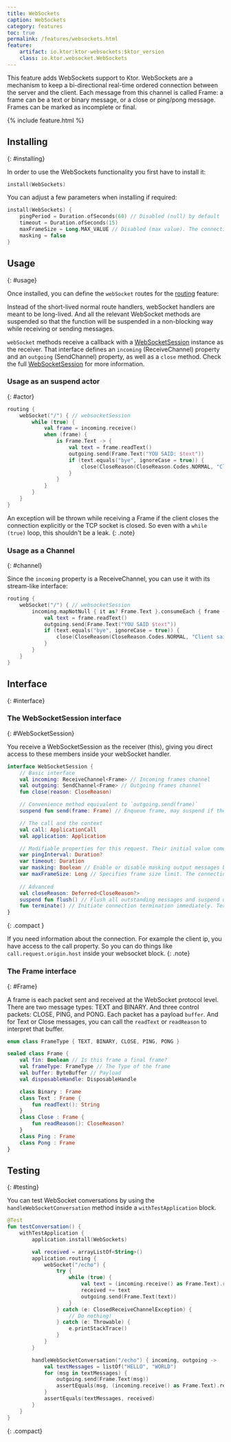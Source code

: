 ```yaml
---
title: WebSockets
caption: WebSockets
category: features
toc: true
permalink: /features/websockets.html
feature:
    artifact: io.ktor:ktor-websockets:$ktor_version
    class: io.ktor.websocket.WebSockets
---
```


This feature adds WebSockets support to Ktor.
WebSockets are a mechanism to keep a bi-directional real-time ordered connection between
the server and the client.
Each message from this channel is called Frame: a frame can be a text or binary message,
or a close or ping/pong message. Frames can be marked as incomplete or final.

{% include feature.html %}

## Installing
{: #installing}

In order to use the WebSockets functionality you first have to install it: 

```kotlin
install(WebSockets)
```

You can adjust a few parameters when installing if required:

```kotlin
install(WebSockets) {
    pingPeriod = Duration.ofSeconds(60) // Disabled (null) by default
    timeout = Duration.ofSeconds(15)
    maxFrameSize = Long.MAX_VALUE // Disabled (max value). The connection will be closed if surpassed this length. 
    masking = false
}
```

## Usage
{: #usage}

Once installed, you can define the `webSocket` routes for the [routing](/features/routing.html) feature:

Instead of the short-lived normal route handlers, webSocket handlers are meant to be long-lived.
And all the relevant WebSocket methods are suspended so that the function will be suspended in
a non-blocking way while receiving or sending messages.

`webSocket` methods receive a callback with a [WebSocketSession](#WebSocketSession)
instance as the receiver. That interface defines an `incoming` (ReceiveChannel) property and an `outgoing` (SendChannel)
property, as well as a `close` method. Check the full [WebSocketSession](#WebSocketSession) for more information.

### Usage as an suspend actor
{: #actor}

```kotlin
routing {
    webSocket("/") { // websocketSession
        while (true) {
            val frame = incoming.receive()
            when (frame) {
                is Frame.Text -> {
                    val text = frame.readText()
                    outgoing.send(Frame.Text("YOU SAID: $text"))
                    if (text.equals("bye", ignoreCase = true)) {
                        close(CloseReason(CloseReason.Codes.NORMAL, "Client said BYE"))
                    }
                }
            }
        }
    }
}
```

An exception will be thrown while receiving a Frame if the client closes the connection
explicitly or the TCP socket is closed. So even with a `while (true)` loop, this shouldn't be
a leak.
{: .note}

### Usage as a Channel
{: #channel}

Since the `incoming` property is a ReceiveChannel, you can use it with its stream-like interface:

```kotlin
routing {
    webSocket("/") { // websocketSession
        incoming.mapNotNull { it as? Frame.Text }.consumeEach { frame ->
            val text = frame.readText()
            outgoing.send(Frame.Text("YOU SAID $text"))
            if (text.equals("bye", ignoreCase = true)) {
                close(CloseReason(CloseReason.Codes.NORMAL, "Client said BYE"))
            }
        }
    }
}
``` 

## Interface
{: #interface}

### The WebSocketSession interface
{: #WebSocketSession}

You receive a WebSocketSession as the receiver (this), giving you direct access
to these members inside your webSocket handler.

```kotlin
interface WebSocketSession {
    // Basic interface
    val incoming: ReceiveChannel<Frame> // Incoming frames channel
    val outgoing: SendChannel<Frame> // Outgoing frames channel
    fun close(reason: CloseReason)

    // Convenience method equivalent to `outgoing.send(frame)`
    suspend fun send(frame: Frame) // Enqueue frame, may suspend if the outgoing queue is full. May throw an exception if the outgoing channel is already closed, so it is impossible to transfer any message.

    // The call and the context
    val call: ApplicationCall
    val application: Application

    // Modifiable properties for this request. Their initial value comes from the feature configuration.
    var pingInterval: Duration?
    var timeout: Duration
    var masking: Boolean // Enable or disable masking output messages by a random xor mask.
    var maxFrameSize: Long // Specifies frame size limit. The connection will be closed if violated
    
    // Advanced
    val closeReason: Deferred<CloseReason?>
    suspend fun flush() // Flush all outstanding messages and suspend until all earlier sent messages will be written. Could be called at any time even after close. May return immediately if connection is already terminated.
    fun terminate() // Initiate connection termination immediately. Termination may complete asynchronously.
}
```
{: .compact }

If you need information about the connection. For example the client ip, you have access
to the call property. So you can do things like `call.request.origin.host` inside
your websocket block.
{: .note}

### The Frame interface
{: #Frame}

A frame is each packet sent and received at the WebSocket protocol level.
There are two message types: TEXT and BINARY. And three control packets: CLOSE, PING, and PONG.
Each packet has a payload `buffer`. And for Text or Close messages, you can
call the `readText` or `readReason` to interpret that buffer.

```kotlin
enum class FrameType { TEXT, BINARY, CLOSE, PING, PONG }
```

```kotlin
sealed class Frame {
    val fin: Boolean // Is this frame a final frame?
    val frameType: FrameType // The Type of the frame
    val buffer: ByteBuffer // Payload
    val disposableHandle: DisposableHandle

    class Binary : Frame
    class Text : Frame {
        fun readText(): String
    }
    class Close : Frame {
        fun readReason(): CloseReason?
    }
    class Ping : Frame
    class Pong : Frame
}
```

## Testing
{: #testing}

You can test WebSocket conversations by using the `handleWebSocketConversation`
method inside a `withTestApplication` block.

```kotlin
@Test
fun testConversation() {
    withTestApplication {
        application.install(WebSockets)

        val received = arrayListOf<String>()
        application.routing {
            webSocket("/echo") {
                try {
                    while (true) {
                        val text = (incoming.receive() as Frame.Text).readText()
                        received += text
                        outgoing.send(Frame.Text(text))
                    }
                } catch (e: ClosedReceiveChannelException) {
                    // Do nothing!
                } catch (e: Throwable) {
                    e.printStackTrace()
                }
            }
        }

        handleWebSocketConversation("/echo") { incoming, outgoing ->
            val textMessages = listOf("HELLO", "WORLD")
            for (msg in textMessages) {
                outgoing.send(Frame.Text(msg))
                assertEquals(msg, (incoming.receive() as Frame.Text).readText())
            }
            assertEquals(textMessages, received)
        }
    }
}
```
{: .compact}
